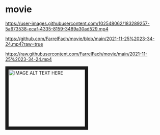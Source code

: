 # movie

https://user-images.githubusercontent.com/102548062/183289257-5a673538-ecaf-4335-8159-3489a30ad529.mp4

https://github.com/FarrelFach/movie/blob/main/2021-11-25%2023-34-24.mp4?raw=true

https://raw.githubusercontent.com/FarrelFach/movie/main/2021-11-25%2023-34-24.mp4

<a href="https://youtu.be/-GFtOEAO5kg" target="_blank"><img src="http://img.youtube.com/vi/YOUTUBE_VIDEO_ID_HERE/0.jpg" 
alt="IMAGE ALT TEXT HERE" width="240" height="180" border="10" /></a>
